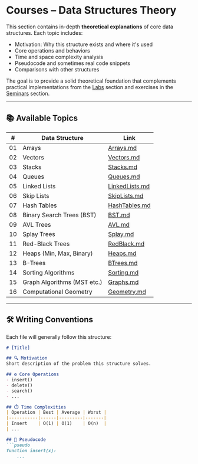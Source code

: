 # Courses – Data Structures Theory

This section contains in-depth **theoretical explanations** of core data structures. Each topic includes:

- Motivation: Why this structure exists and where it's used
- Core operations and behaviors
- Time and space complexity analysis
- Pseudocode and sometimes real code snippets
- Comparisons with other structures

The goal is to provide a solid theoretical foundation that complements practical implementations from the [Labs](Year1/Semester2/Data%20Structures/Labs) section and exercises in the [Seminars](Year1/Semester2/Data%20Structures/Seminars) section.

---

## 📚 Available Topics

| #   | Data Structure               | Link                                 |
|-----|------------------------------|--------------------------------------|
| 01  | Arrays                       | [Arrays.md](./01_Arrays.md)          |
| 02  | Vectors                      | [Vectors.md](./02_Vectors.md)        |
| 03  | Stacks                       | [Stacks.md](./03_Stacks.md)          |
| 04  | Queues                       | [Queues.md](./04_Queues.md)          |
| 05  | Linked Lists                 | [LinkedLists.md](./05_LinkedLists.md)|
| 06  | Skip Lists                   | [SkipLists.md](./06_SkipLists.md)    |
| 07  | Hash Tables                  | [HashTables.md](./07_HashTables.md)  |
| 08  | Binary Search Trees (BST)    | [BST.md](./08_BST.md)                |
| 09  | AVL Trees                    | [AVL.md](./09_AVL.md)                |
| 10  | Splay Trees                  | [Splay.md](./10_Splay.md)            |
| 11  | Red-Black Trees              | [RedBlack.md](./11_RedBlack.md)      |
| 12  | Heaps (Min, Max, Binary)     | [Heaps.md](./12_Heaps.md)            |
| 13  | B-Trees                      | [BTrees.md](./13_BTrees.md)          |
| 14  | Sorting Algorithms           | [Sorting.md](./14_Sorting.md)        |
| 15  | Graph Algorithms (MST etc.)  | [Graphs.md](./15_Graphs.md)          |
| 16  | Computational Geometry       | [Geometry.md](./16_Geometry.md)      |

---

## 🛠️ Writing Conventions

Each file will generally follow this structure:

```markdown
# [Title]

## 🔍 Motivation
Short description of the problem this structure solves.

## ⚙️ Core Operations
- insert()
- delete()
- search()
- ...

## ⏱️ Time Complexities
| Operation | Best | Average | Worst |
|-----------|------|---------|-------|
| Insert    | O(1) | O(1)    | O(n)  |
| ...

## 📜 Pseudocode
```pseudo
function insert(x):
    ...
